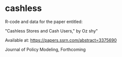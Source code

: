 # cashless

R-code and data for the paper entitled: 

"Cashless Stores and Cash Users," by Oz shy"

Available at: https://papers.ssrn.com/abstract=3375690 

Journal of Policy Modeling, Forthcoming

